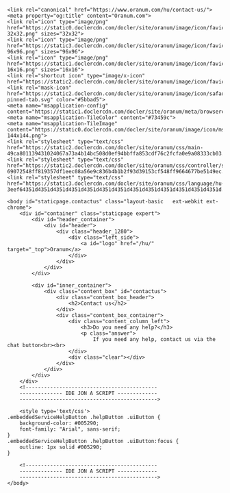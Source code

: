 <html xmlns="http://www.w3.org/1999/xhtml" lang="hu" xml:lang="hu" class=" ext-strict"><head>
	<meta http-equiv="X-UA-Compatible" content="IE=edge">
	<meta http-equiv="Content-Type" content="text/html; charset=utf-8">
	<title>Need help? | Oranum</title>

	<link rel="canonical" href="https://www.oranum.com/hu/contact-us/"><meta property="og:title" content="Oranum.com">
	<link rel="icon" type="image/png" href="https://static0.doclercdn.com/docler/site/oranum/image/icon/favicon-32x32.png" sizes="32x32">
	<link rel="icon" type="image/png" href="https://static3.doclercdn.com/docler/site/oranum/image/icon/favicon-96x96.png" sizes="96x96">
	<link rel="icon" type="image/png" href="https://static1.doclercdn.com/docler/site/oranum/image/icon/favicon-16x16.png" sizes="16x16">
	<link rel="shortcut icon" type="image/x-icon" href="https://static2.doclercdn.com/docler/site/oranum/image/icon/favicon.ico">
	<link rel="mask-icon" href="https://static2.doclercdn.com/docler/site/oranum/image/icon/safari-pinned-tab.svg" color="#5bbad5">
	<meta name="msapplication-config" content="https://static1.doclercdn.com/docler/site/oranum/meta/browserconfig.xml">
	<meta name="msapplication-TileColor" content="#73459c">
	<meta name="msapplication-TileImage" content="https://static0.doclercdn.com/docler/site/oranum/image/icon/mstile-144x144.png">
	<link rel="stylesheet" type="text/css" href="https://static2.doclercdn.com/docler/site/oranum/css/main-49ca801139431024067a73a4b14bc508d0ef94bbffa853cdf76c2fcfa0e9a08333cb03.css">
	<link rel="stylesheet" type="text/css" href="https://static2.doclercdn.com/docler/site/oranum/css/controller/staticpage_controller-69072548ff819357df1eec08a56e9c836b4b1b2f93d39153cf548ff9664677be5149ec.css">
	<link rel="stylesheet" type="text/css" href="https://static3.doclercdn.com/docler/site/oranum/css/language/hu-3eef64351d4351d4351d4351d4351d4351d4351d4351d4351d4351d4351d4351d4351d.css">
	
	<body id="staticpage.contactus" class="layout-basic   ext-webkit ext-chrome">
		<div id="container" class="staticpage expert">
			<div id="header_container">
				<div id="header">
					<div class="header_1280">
						<div class="left_side">
							<a id="logo" href="/hu/" target="_top">Oranum</a>
						</div>
					</div>
				</div>
			</div>

			<div id="inner_container">
				<div class="content_box" id="contactus">
					<div class="content_box_header">
						<h2>Contact us</h2>
					</div>
					<div class="content_box_container">
						<div class="content_column_left">
							<h3>Do you need any help?</h3>
							<p class="answer">
								If you need any help, contact us via the chat button<br><br>
						</div>
						<div class="clear"></div>
					</div>
				</div>
			</div>
		</div>		
		<!-------------------------------------------
		-------------- IDE JON A SCRIPT -------------
		--------------------------------------------->
		
		<style type='text/css'>
	.embeddedServiceHelpButton .helpButton .uiButton {
		background-color: #005290;
		font-family: "Arial", sans-serif;
	}
	.embeddedServiceHelpButton .helpButton .uiButton:focus {
		outline: 1px solid #005290;
	}
</style>

<script type='text/javascript' src='https://service.force.com/embeddedservice/5.0/esw.min.js'></script>
<script type='text/javascript'>
	var initESW = function(gslbBaseURL) {
		embedded_svc.settings.displayHelpButton = true; //Or false
		embedded_svc.settings.language = ''; //For example, enter 'en' or 'en-US'

		//embedded_svc.settings.defaultMinimizedText = '...'; //(Defaults to Chat with an Expert)
		//embedded_svc.settings.disabledMinimizedText = '...'; //(Defaults to Agent Offline)

		//embedded_svc.settings.loadingText = ''; //(Defaults to Loading)
		//embedded_svc.settings.storageDomain = 'yourdomain.com'; //(Sets the domain for your deployment so that visitors can navigate subdomains during a chat session)

		// Settings for Chat
		//embedded_svc.settings.directToButtonRouting = function(prechatFormData) {
			// Dynamically changes the button ID based on what the visitor enters in the pre-chat form.
			// Returns a valid button ID.
		//};
		//embedded_svc.settings.prepopulatedPrechatFields = {}; //Sets the auto-population of pre-chat form fields
		//embedded_svc.settings.fallbackRouting = []; //An array of button IDs, user IDs, or userId_buttonId
		//embedded_svc.settings.offlineSupportMinimizedText = '...'; //(Defaults to Contact Us)

		embedded_svc.settings.enabledFeatures = ['LiveAgent'];
		embedded_svc.settings.entryFeature = 'LiveAgent';

		embedded_svc.init(
			'https://eu13.salesforce.com',
			'https://oranumpilot.secure.force.com/chattest',
			gslbBaseURL,
			'00D2X000000t0ed',
			'Chat_Deployment',
			{
				baseLiveAgentContentURL: 'https://c.la1-c2-frf.salesforceliveagent.com/content',
				deploymentId: '5722X0000008gu3',
				buttonId: '5732X0000008hGj',
				baseLiveAgentURL: 'https://d.la1-c2-frf.salesforceliveagent.com/chat',
				eswLiveAgentDevName: 'EmbeddedServiceLiveAgent_Parent04I2X000000TalyUAC_173bf020b7f',
				isOfflineSupportEnabled: false
			}
		);
	};

	if (!window.embedded_svc) {
		var s = document.createElement('script');
		s.setAttribute('src', 'https://eu13.salesforce.com/embeddedservice/5.0/esw.min.js');
		s.onload = function() {
			initESW(null);
		};
		document.body.appendChild(s);
	} else {
		initESW('https://service.force.com');
	}
</script>
		
		
		
		<!-------------------------------------------
		-------------- IDE JON A SCRIPT -------------
		--------------------------------------------->
	</body>
</html>
